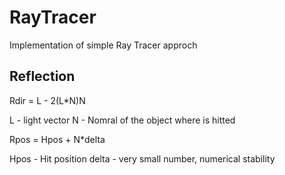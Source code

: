 # RayTracer
Implementation of simple Ray Tracer approch


## Reflection
Rdir = L - 2(L*N)N

L - light vector
N - Nomral of the object where is hitted

Rpos = Hpos + N*delta

Hpos - Hit position
delta - very small number, numerical stability